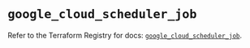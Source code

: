 # `google_cloud_scheduler_job`

Refer to the Terraform Registry for docs: [`google_cloud_scheduler_job`](https://registry.terraform.io/providers/hashicorp/google/5.40.0/docs/resources/cloud_scheduler_job).
